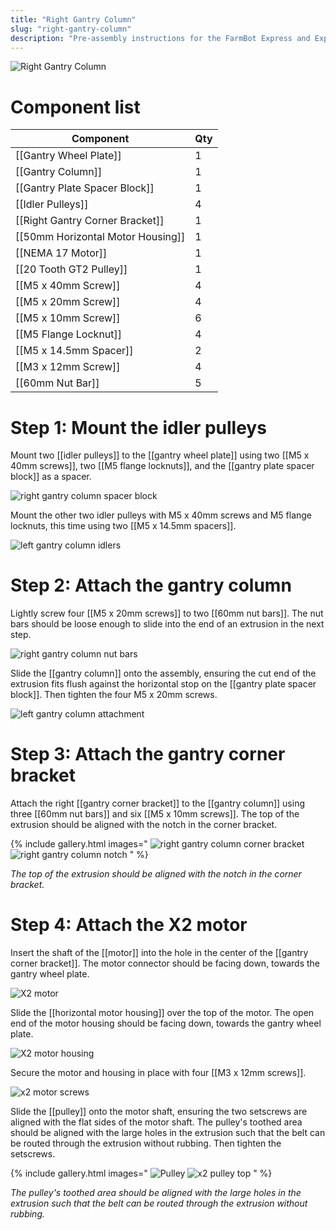 ```yaml
---
title: "Right Gantry Column"
slug: "right-gantry-column"
description: "Pre-assembly instructions for the FarmBot Express and Express XL right gantry column"
---
```



![Right Gantry Column](_images/right_gantry_column.jpg)

# Component list

|Component                         |Qty |
|----------------------------------|----|
|[[Gantry Wheel Plate]]            |1
|[[Gantry Column]]                 |1
|[[Gantry Plate Spacer Block]]     |1
|[[Idler Pulleys]]                 |4
|[[Right Gantry Corner Bracket]]   |1
|[[50mm Horizontal Motor Housing]] |1
|[[NEMA 17 Motor]]                 |1
|[[20 Tooth GT2 Pulley]]           |1
|[[M5 x 40mm Screw]]               |4
|[[M5 x 20mm Screw]]               |4
|[[M5 x 10mm Screw]]               |6
|[[M5 Flange Locknut]]             |4
|[[M5 x 14.5mm Spacer]]            |2
|[[M3 x 12mm Screw]]               |4
|[[60mm Nut Bar]]                  |5

# Step 1: Mount the idler pulleys

Mount two [[idler pulleys]] to the [[gantry wheel plate]] using two [[M5 x 40mm screws]], two [[M5 flange locknuts]], and the [[gantry plate spacer block]] as a spacer.

![right gantry column spacer block](_images/right_gantry_column_spacer_block.jpg)

Mount the other two idler pulleys with M5 x 40mm screws and M5 flange locknuts, this time using two [[M5 x 14.5mm spacers]].

![left gantry column idlers](_images/left_gantry_column_idlers.jpg)

# Step 2: Attach the gantry column

Lightly screw four [[M5 x 20mm screws]] to two [[60mm nut bars]]. The nut bars should be loose enough to slide into the end of an extrusion in the next step.

![right gantry column nut bars](_images/right_gantry_column_nut_bars.jpg)

Slide the [[gantry column]] onto the assembly, ensuring the cut end of the extrusion fits flush against the horizontal stop on the [[gantry plate spacer block]]. Then tighten the four M5 x 20mm screws.

![left gantry column attachment](_images/left_gantry_column_attachment.jpg)

# Step 3: Attach the gantry corner bracket

Attach the right [[gantry corner bracket]] to the [[gantry column]] using three [[60mm nut bars]] and six [[M5 x 10mm screws]]. The top of the extrusion should be aligned with the notch in the corner bracket.

{% include gallery.html images="
![right gantry column corner bracket](_images/right_gantry_column_corner_bracket.jpg)
![right gantry column notch](_images/right_gantry_column_notch.jpg)
" %}

_The top of the extrusion should be aligned with the notch in the corner bracket._

# Step 4: Attach the X2 motor

Insert the shaft of the [[motor]] into the hole in the center of the [[gantry corner bracket]]. The motor connector should be facing down, towards the gantry wheel plate.

![X2 motor](_images/x2_motor.jpg)

Slide the [[horizontal motor housing]] over the top of the motor. The open end of the motor housing should be facing down, towards the gantry wheel plate.

![X2 motor housing](_images/x2_motor_housing.jpg)

Secure the motor and housing in place with four [[M3 x 12mm screws]].

![x2 motor screws](_images/x2_motor_screws.jpg)

Slide the [[pulley]] onto the motor shaft, ensuring the two setscrews are aligned with the flat sides of the motor shaft. The pulley's toothed area should be aligned with the large holes in the extrusion such that the belt can be routed through the extrusion without rubbing. Then tighten the setscrews.

{% include gallery.html images="
![Pulley](_images/pulley.jpg)
![x2 pulley top](_images/x2_pulley_top.jpg)
" %}

_The pulley's toothed area should be aligned with the large holes in the extrusion such that the belt can be routed through the extrusion without rubbing._
